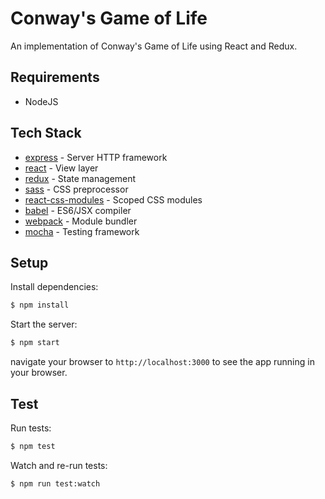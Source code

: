 # Conway's Game of Life
An implementation of Conway's Game of Life using React and Redux.

## Requirements

+ NodeJS

## Tech Stack

* [express](http://expressjs.com/) - Server HTTP framework
* [react](https://facebook.github.io/react/) - View layer
* [redux](https://github.com/reactjs/redux) - State management
* [sass](http://sass-lang.com/) - CSS preprocessor
* [react-css-modules](https://github.com/gajus/react-css-modules) - Scoped CSS modules
* [babel](https://babeljs.io/) - ES6/JSX compiler
* [webpack](https://webpack.github.io/) - Module bundler
* [mocha](https://mochajs.org/) - Testing framework

## Setup

Install dependencies:

```sh
$ npm install
```

Start the server:

```sh
$ npm start
```
navigate your browser to `http://localhost:3000` to see the app running in your browser.

## Test

Run tests:

```sh
$ npm test
```

Watch and re-run tests:

```sh
$ npm run test:watch
```
